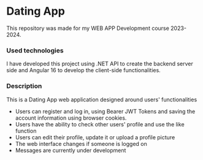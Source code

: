 # Dating App 
This repository was made for my WEB APP Development course 2023-2024. 
### Used technologies
I have developed this project using .NET API to create the backend server side and Angular 16 to develop the client-side functionalities.

### Description
This is a Dating App web application designed around users' functionalities
- Users can register and log in, using Bearer JWT Tokens and saving the account information using browser cookies.
- Users have the ability to check other users' profile and use the like function
- Users can edit their profile, update it or upload a profile picture
- The web interface changes if someone is logged on
- Messages are currently under development

